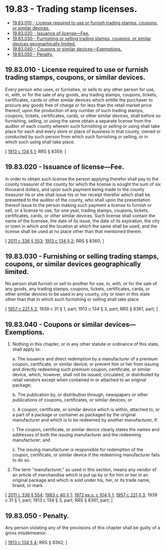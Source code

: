 # 19.83 - Trading stamp licenses.
* [19.83.010 - License required to use or furnish trading stamps, coupons, or similar devices.](#1983010---license-required-to-use-or-furnish-trading-stamps-coupons-or-similar-devices)
* [19.83.020 - Issuance of license—Fee.](#1983020---issuance-of-licensefee)
* [19.83.030 - Furnishing or selling trading stamps, coupons, or similar devices geographically limited.](#1983030---furnishing-or-selling-trading-stamps-coupons-or-similar-devices-geographically-limited)
* [19.83.040 - Coupons or similar devices—Exemptions.](#1983040---coupons-or-similar-devicesexemptions)
* [19.83.050 - Penalty.](#1983050---penalty)
## 19.83.010 - License required to use or furnish trading stamps, coupons, or similar devices.
Every person who uses, or furnishes, or sells to any other person for use, in, with, or for the sale of any goods, any trading stamps, coupons, tickets, certificates, cards or other similar devices which entitle the purchaser to procure any goods free of charge or for less than the retail market price thereof, upon the production of any number of such trading stamps, coupons, tickets, certificates, cards, or other similar devices, shall before so furnishing, selling, or using the same obtain a separate license from the auditor of each county wherein such furnishing or selling or using shall take place for each and every store or place of business in that county, owned or conducted by such person from which such furnishing or selling, or in which such using shall take place.

\[ [1913 c 134 § 1](http://leg.wa.gov/CodeReviser/documents/sessionlaw/1913c134.pdf?cite=1913%20c%20134%20§%201); RRS § 8359; \]

## 19.83.020 - Issuance of license—Fee.
In order to obtain such license the person applying therefor shall pay to the county treasurer of the county for which the license is sought the sum of six thousand dollars, and upon such payment being made to the county treasurer he or she shall issue his or her receipt therefor which shall be presented to the auditor of the county, who shall upon the presentation thereof issue to the person making such payment a license to furnish or sell, or a license to use, for one year, trading stamps, coupons, tickets, certificates, cards, or other similar devices. Such license shall contain the name of the licensee, the date of its issue, the date of its expiration, the city or town in which and the location at which the same shall be used, and the license shall be used at no place other than that mentioned therein.

\[ [2011 c 336 § 553](http://lawfilesext.leg.wa.gov/biennium/2011-12/Pdf/Bills/Session%20Laws/Senate/5045.SL.pdf?cite=2011%20c%20336%20§%20553); [1913 c 134 § 2](http://leg.wa.gov/CodeReviser/documents/sessionlaw/1913c134.pdf?cite=1913%20c%20134%20§%202); RRS § 8360; \]

## 19.83.030 - Furnishing or selling trading stamps, coupons, or similar devices geographically limited.
No person shall furnish or sell to another for use, in, with, or for the sale of any goods, any trading stamps, coupons, tickets, certificates, cards, or other similar devices to be used in any county, city or town in this state other than that in which such furnishing or selling shall take place.

\[ [1957 c 221 § 2](http://leg.wa.gov/CodeReviser/documents/sessionlaw/1957c221.pdf?cite=1957%20c%20221%20§%202); 1939 c 31 § 1, part; 1913 c 134 § 3, part; RRS § 8361, part; \]

## 19.83.040 - Coupons or similar devices—Exemptions.
1. Nothing in this chapter, or in any other statute or ordinance of this state, shall apply to:

   a. The issuance and direct redemption by a manufacturer of a premium coupon, certificate, or similar device; or prevent him or her from issuing and directly redeeming such premium coupon, certificate, or similar device, which, however, shall not be issued, circulated, or distributed by retail vendors except when contained in or attached to an original package;

   b. The publication by, or distribution through, newspapers or other publications of coupons, certificates, or similar devices; or

   c. A coupon, certificate, or similar device which is within, attached to, or a part of a package or container as packaged by the original manufacturer and which is to be redeemed by another manufacturer, if:

      i. The coupon, certificate, or similar device clearly states the names and addresses of both the issuing manufacturer and the redeeming manufacturer; and

      ii. The issuing manufacturer is responsible for redemption of the coupon, certificate, or similar device if the redeeming manufacturer fails to do so.

2. The term "manufacturer," as used in this section, means any vendor of an article of merchandise which is put up by or for him or her in an original package and which is sold under his, her, or its trade name, brand, or mark.

\[ [2011 c 336 § 554](http://lawfilesext.leg.wa.gov/biennium/2011-12/Pdf/Bills/Session%20Laws/Senate/5045.SL.pdf?cite=2011%20c%20336%20§%20554); [1983 c 40 § 1](http://leg.wa.gov/CodeReviser/documents/sessionlaw/1983c40.pdf?cite=1983%20c%2040%20§%201); [1972 ex.s. c 104 § 1](http://leg.wa.gov/CodeReviser/documents/sessionlaw/1972ex1c104.pdf?cite=1972%20ex.s.%20c%20104%20§%201); [1957 c 221 § 3](http://leg.wa.gov/CodeReviser/documents/sessionlaw/1957c221.pdf?cite=1957%20c%20221%20§%203); 1939 c 31 § 1, part; 1913 c 134 § 3, part; RRS § 8361, part; \]

## 19.83.050 - Penalty.
Any person violating any of the provisions of this chapter shall be guilty of a gross misdemeanor.

\[ [1913 c 134 § 4](http://leg.wa.gov/CodeReviser/documents/sessionlaw/1913c134.pdf?cite=1913%20c%20134%20§%204); RRS § 8362; \]

